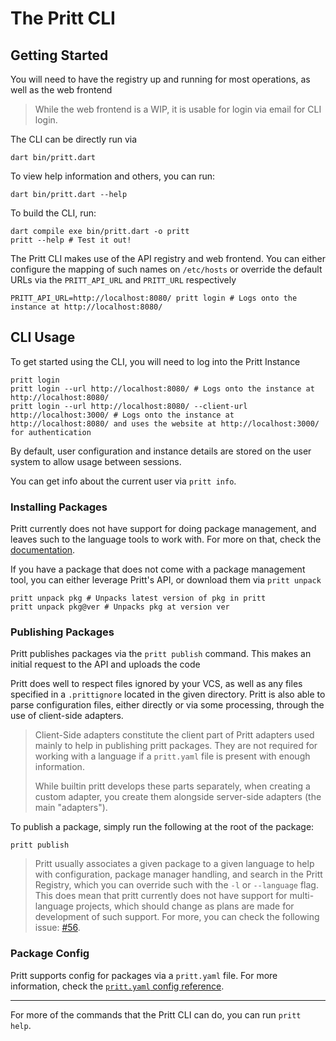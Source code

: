 # The Pritt CLI

## Getting Started

You will need to have the registry up and running for most operations, as well as the web frontend

> While the web frontend is a WIP, it is usable for login via email for CLI login.

The CLI can be directly run via

```shell
dart bin/pritt.dart
```

To view help information and others, you can run:

```shell
dart bin/pritt.dart --help
```

To build the CLI, run:

```shell
dart compile exe bin/pritt.dart -o pritt
pritt --help # Test it out!

```

The Pritt CLI makes use of the API registry and web frontend. You can either configure the mapping of such names on `/etc/hosts` or override the default URLs via the `PRITT_API_URL` and `PRITT_URL` respectively

```shell
PRITT_API_URL=http://localhost:8080/ pritt login # Logs onto the instance at http://localhost:8080/
```

## CLI Usage

To get started using the CLI, you will need to log into the Pritt Instance

```shell
pritt login
pritt login --url http://localhost:8080/ # Logs onto the instance at http://localhost:8080/
pritt login --url http://localhost:8080/ --client-url http://localhost:3000/ # Logs onto the instance at http://localhost:8080/ and uses the website at http://localhost:3000/ for authentication
```

By default, user configuration and instance details are stored on the user system to allow usage between sessions.

You can get info about the current user via `pritt info`.

### Installing Packages

Pritt currently does not have support for doing package management, and leaves such to the language tools to work with. For more on that, check the [documentation](/docs).

If you have a package that does not come with a package management tool, you can either leverage Pritt's API, or download them via `pritt unpack`

```shell
pritt unpack pkg # Unpacks latest version of pkg in pritt
pritt unpack pkg@ver # Unpacks pkg at version ver
```

### Publishing Packages

Pritt publishes packages via the `pritt publish` command. This makes an initial request to the API and uploads the code

Pritt does well to respect files ignored by your VCS, as well as any files specified in a `.prittignore` located in the given directory.
Pritt is also able to parse configuration files, either directly or via some processing, through the use of client-side adapters.

> Client-Side adapters constitute the client part of Pritt adapters used mainly to help in publishing pritt packages.
> They are not required for working with a language if a `pritt.yaml` file is present with enough information.
>
> While builtin pritt develops these parts separately, when creating a custom adapter, you create them alongside server-side adapters (the main "adapters").

To publish a package, simply run the following at the root of the package:

```shell
pritt publish
```

> Pritt usually associates a given package to a given language to help with configuration, package manager handling, and search in the Pritt Registry, which you can override such with the `-l` or `--language` flag.
> This does mean that pritt currently does not have support for multi-language projects, which should change as plans are made for development of such support. For more, you can check the following issue: [#56](https://github.com/nikeokoronkwo/pritt-dart/issues/56).

### Package Config

Pritt supports config for packages via a `pritt.yaml` file. For more information, check the [`pritt.yaml` config reference](/docs/config.md).

---

For more of the commands that the Pritt CLI can do, you can run `pritt help`.
